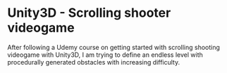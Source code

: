 # Unity3D - Scrolling shooter videogame

After following a Udemy course on getting started with scrolling shooting videogame with Unity3D, I am trying to define an endless level with procedurally generated obstacles with increasing difficulty.
